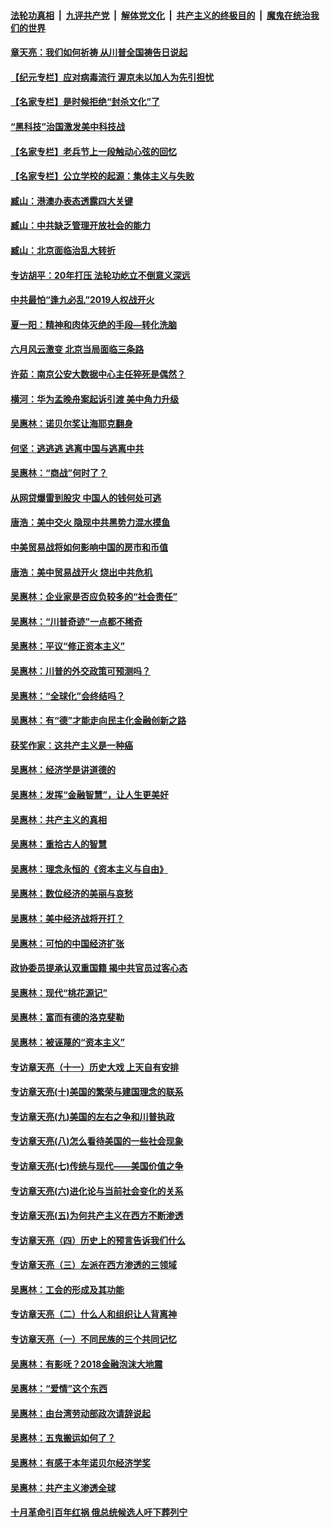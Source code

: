 

####  [法轮功真相](../../../../basic/blob/master/README.md?t=07090804) &nbsp;|&nbsp; [九评共产党](../../../../9ping.md/blob/master/README.md?t=07090804) &nbsp;|&nbsp; [解体党文化](../../../../jtdwh.md/blob/master/README.md?t=07090804)  &nbsp;|&nbsp; [共产主义的终极目的](../../../../gczydzjmd.md/blob/master/README.md?t=07090804) &nbsp;|&nbsp; [魔鬼在统治我们的世界](../../../../mgztzwmdsj.md/blob/master/README.md?t=07090804) 

#### [章天亮：我们如何祈祷 从川普全国祷告日说起](../pages/nsc423/n11944627.md?t=07090804) 

#### [【纪元专栏】应对病毒流行 渥京未以加人为先引担忧](../pages/nsc423/n11875714.md?t=07090804) 

#### [【名家专栏】是时候拒绝“封杀文化”了](../pages/nsc423/n11814093.md?t=07090804) 

#### [“黑科技”治国激发美中科技战](../pages/nsc423/n11638056.md?t=07090804) 

#### [【名家专栏】老兵节上一段触动心弦的回忆](../pages/nsc423/n11646016.md?t=07090804) 

#### [【名家专栏】公立学校的起源：集体主义与失败](../pages/nsc423/n11601833.md?t=07090804) 

#### [臧山：港澳办表态透露四大关键](../pages/nsc423/n11421628.md?t=07090804) 

#### [臧山：中共缺乏管理开放社会的能力](../pages/nsc423/n11407457.md?t=07090804) 

#### [臧山：北京面临治乱大转折](../pages/nsc423/n11406895.md?t=07090804) 

#### [专访胡平：20年打压 法轮功屹立不倒意义深远](../pages/nsc423/n11398800.md?t=07090804) 

#### [中共最怕“逢九必乱”2019人权战开火](../pages/nsc423/n11385248.md?t=07090804) 

#### [夏一阳：精神和肉体灭绝的手段—转化洗脑](../pages/nsc423/n11368250.md?t=07090804) 

#### [六月风云激变 北京当局面临三条路](../pages/nsc423/n11313668.md?t=07090804) 

#### [许茹：南京公安大数据中心主任猝死是偶然？](../pages/nsc423/n11064744.md?t=07090804) 

#### [横河：华为孟晚舟案起诉引渡 美中角力升级](../pages/nsc423/n11027230.md?t=07090804) 

#### [吴惠林：诺贝尔奖让海耶克翻身](../pages/nsc423/n10890049.md?t=07090804) 

#### [何坚：逃逃逃 逃离中国与逃离中共](../pages/nsc423/n10592891.md?t=07090804) 

#### [吴惠林：“商战”何时了？](../pages/nsc423/n10573558.md?t=07090804) 

#### [从网贷爆雷到股灾 中国人的钱何处可逃](../pages/nsc423/n10572800.md?t=07090804) 

#### [唐浩：美中交火 隐现中共黑势力混水摸鱼](../pages/nsc423/n10544040.md?t=07090804) 

#### [中美贸易战将如何影响中国的房市和币值](../pages/nsc423/n10543697.md?t=07090804) 

#### [唐浩：美中贸易战开火 烧出中共危机](../pages/nsc423/n10540126.md?t=07090804) 

#### [吴惠林：企业家是否应负较多的“社会责任”](../pages/nsc423/n10535022.md?t=07090804) 

#### [吴惠林：“川普奇迹”一点都不稀奇](../pages/nsc423/n10512808.md?t=07090804) 

#### [吴惠林：平议“修正资本主义”](../pages/nsc423/n10495724.md?t=07090804) 

#### [吴惠林：川普的外交政策可预测吗？](../pages/nsc423/n10462387.md?t=07090804) 

#### [吴惠林：“全球化”会终结吗？](../pages/nsc423/n10452838.md?t=07090804) 

#### [吴惠林：有“德”才能走向民主化金融创新之路](../pages/nsc423/n10432292.md?t=07090804) 

#### [获奖作家：这共产主义是一种癌](../pages/nsc423/n10431541.md?t=07090804) 

#### [吴惠林：经济学是讲道德的](../pages/nsc423/n10398014.md?t=07090804) 

#### [吴惠林：发挥“金融智慧”，让人生更美好](../pages/nsc423/n10375019.md?t=07090804) 

#### [吴惠林：共产主义的真相](../pages/nsc423/n10351394.md?t=07090804) 

#### [吴惠林：重拾古人的智慧](../pages/nsc423/n10337691.md?t=07090804) 

#### [吴惠林：理念永恒的《资本主义与自由》](../pages/nsc423/n10316274.md?t=07090804) 

#### [吴惠林：数位经济的美丽与哀愁](../pages/nsc423/n10292946.md?t=07090804) 

#### [吴惠林：美中经济战将开打？](../pages/nsc423/n10258825.md?t=07090804) 

#### [吴惠林：可怕的中国经济扩张](../pages/nsc423/n10219147.md?t=07090804) 

#### [政协委员提承认双重国籍 揭中共官员过客心态](../pages/nsc423/n10208809.md?t=07090804) 

#### [吴惠林：现代“桃花源记”](../pages/nsc423/n10185234.md?t=07090804) 

#### [吴惠林：富而有德的洛克斐勒](../pages/nsc423/n10142264.md?t=07090804) 

#### [吴惠林：被诬蔑的“资本主义”](../pages/nsc423/n10124816.md?t=07090804) 

#### [专访章天亮（十一）历史大戏 上天自有安排](../pages/nsc423/n10094905.md?t=07090804) 

#### [专访章天亮(十)美国的繁荣与建国理念的联系](../pages/nsc423/n10094899.md?t=07090804) 

#### [专访章天亮(九)美国的左右之争和川普执政](../pages/nsc423/n10094889.md?t=07090804) 

#### [专访章天亮(八)怎么看待美国的一些社会现象](../pages/nsc423/n10094857.md?t=07090804) 

#### [专访章天亮(七)传统与现代——美国价值之争](../pages/nsc423/n10093140.md?t=07090804) 

#### [专访章天亮(六)进化论与当前社会变化的关系](../pages/nsc423/n10092036.md?t=07090804) 

#### [专访章天亮(五)为何共产主义在西方不断渗透](../pages/nsc423/n10083620.md?t=07090804) 

#### [专访章天亮（四）历史上的预言告诉我们什么](../pages/nsc423/n10083606.md?t=07090804) 

#### [专访章天亮（三）左派在西方渗透的三领域](../pages/nsc423/n10081115.md?t=07090804) 

#### [吴惠林：工会的形成及其功能](../pages/nsc423/n10080633.md?t=07090804) 

#### [专访章天亮（二）什么人和组织让人背离神](../pages/nsc423/n10076637.md?t=07090804) 

#### [专访章天亮（一）不同民族的三个共同记忆](../pages/nsc423/n10074188.md?t=07090804) 

#### [吴惠林：有影呒？2018金融泡沫大地震](../pages/nsc423/n10040534.md?t=07090804) 

#### [吴惠林：“爱情”这个东西](../pages/nsc423/n10019423.md?t=07090804) 

#### [吴惠林：由台湾劳动部政次请辞说起](../pages/nsc423/n9979679.md?t=07090804) 

#### [吴惠林：五鬼搬运如何了？](../pages/nsc423/n9925338.md?t=07090804) 

#### [吴惠林：有感于本年诺贝尔经济学奖](../pages/nsc423/n9871883.md?t=07090804) 

#### [吴惠林：共产主义渗透全球](../pages/nsc423/n9812748.md?t=07090804) 

#### [十月革命引百年红祸 俄总统候选人吁下葬列宁](../pages/nsc423/n9810182.md?t=07090804) 

